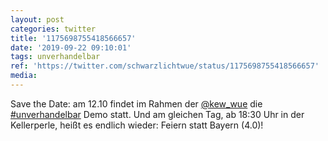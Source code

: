 ```yaml
---
layout: post
categories: twitter
title: '1175698755418566657'
date: '2019-09-22 09:10:01'
tags: unverhandelbar
ref: 'https://twitter.com/schwarzlichtwue/status/1175698755418566657'
media:
---
```

Save the Date: am 12.10 findet im Rahmen der [@kew_wue](https://twitter.com/kew_wue) die [#unverhandelbar](/t/unverhandelbar) Demo statt. 
Und am gleichen Tag, ab 18:30 Uhr in der Kellerperle, heißt es endlich wieder: Feiern statt Bayern (4.0)! 